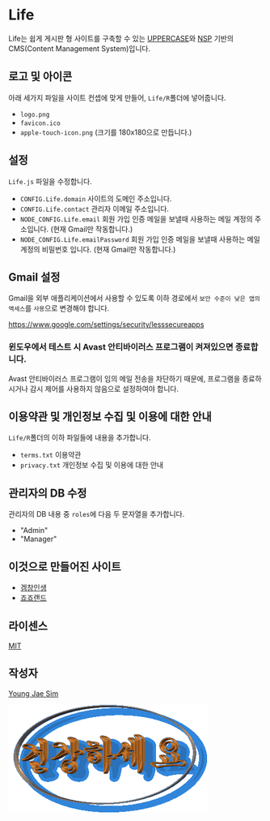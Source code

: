 # Life
Life는 쉽게 게시판 형 사이트를 구축할 수 있는 [UPPERCASE](http://UPPERCASE.IO)와 [NSP](http://nsp.js.org) 기반의 CMS(Content Management System)입니다.

## 로고 및 아이콘
아래 세가지 파일을 사이트 컨셉에 맞게 만들어, `Life/R`폴더에 넣어줍니다.
* `logo.png`
* `favicon.ico`
* `apple-touch-icon.png` (크기를 180x180으로 만듭니다.)

## 설정
`Life.js` 파일을 수정합니다.
* `CONFIG.Life.domain` 사이트의 도메인 주소입니다.
* `CONFIG.Life.contact` 관리자 이메일 주소입니다.
* `NODE_CONFIG.Life.email` 회원 가입 인증 메일을 보낼때 사용하는 메일 계정의 주소입니다. (현재 Gmail만 작동합니다.)
* `NODE_CONFIG.Life.emailPassword` 회원 가입 인증 메일을 보낼때 사용하는 메일 계정의 비밀번호 입니다. (현재 Gmail만 작동합니다.)

## Gmail 설정
Gmail을 외부 애플리케이션에서 사용할 수 있도록 이하 경로에서 `보안 수준이 낮은 앱의 액세스`를 `사용`으로 변경해야 합니다.

https://www.google.com/settings/security/lesssecureapps

### 윈도우에서 테스트 시 Avast 안티바이러스 프로그램이 켜져있으면 종료합니다.
Avast 안티바이러스 프로그램이 임의 메일 전송을 차단하기 때문에, 프로그램을 종료하시거나 감시 제어를 사용하지 않음으로 설정하여야 합니다.

## 이용약관 및 개인정보 수집 및 이용에 대한 안내
`Life/R`폴더의 이하 파일들에 내용을 추가합니다.
* `terms.txt` 이용약관
* `privacy.txt` 개인정보 수집 및 이용에 대한 안내

## 관리자의 DB 수정
관리자의 DB 내용 중 `roles`에 다음 두 문자열을 추가합니다.
* "Admin"
* "Manager"

## 이것으로 만들어진 사이트
* [겜창인생](https://gclife.net)
* [죠죠랜드](http://jojo.land)

## 라이센스
[MIT](LICENSE)

## 작성자
[Young Jae Sim](https://github.com/Hanul)

![ScreenShot](https://raw.githubusercontent.com/Hanul/Life/master/well-being.gif)